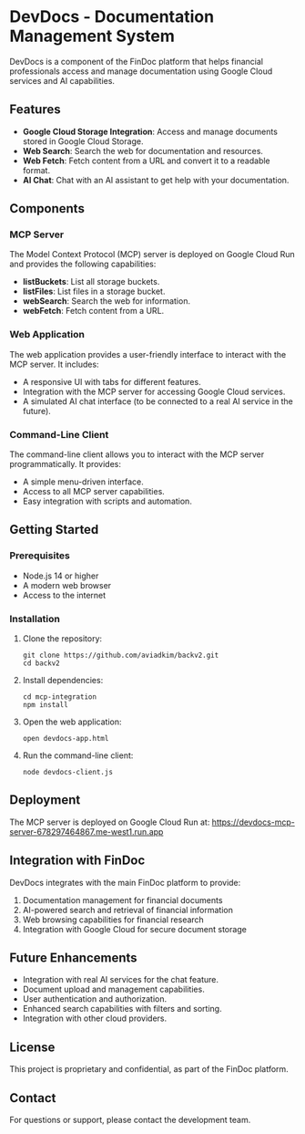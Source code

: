 # DevDocs - Documentation Management System

DevDocs is a component of the FinDoc platform that helps financial professionals access and manage documentation using Google Cloud services and AI capabilities.

## Features

- **Google Cloud Storage Integration**: Access and manage documents stored in Google Cloud Storage.
- **Web Search**: Search the web for documentation and resources.
- **Web Fetch**: Fetch content from a URL and convert it to a readable format.
- **AI Chat**: Chat with an AI assistant to get help with your documentation.

## Components

### MCP Server

The Model Context Protocol (MCP) server is deployed on Google Cloud Run and provides the following capabilities:

- **listBuckets**: List all storage buckets.
- **listFiles**: List files in a storage bucket.
- **webSearch**: Search the web for information.
- **webFetch**: Fetch content from a URL.

### Web Application

The web application provides a user-friendly interface to interact with the MCP server. It includes:

- A responsive UI with tabs for different features.
- Integration with the MCP server for accessing Google Cloud services.
- A simulated AI chat interface (to be connected to a real AI service in the future).

### Command-Line Client

The command-line client allows you to interact with the MCP server programmatically. It provides:

- A simple menu-driven interface.
- Access to all MCP server capabilities.
- Easy integration with scripts and automation.

## Getting Started

### Prerequisites

- Node.js 14 or higher
- A modern web browser
- Access to the internet

### Installation

1. Clone the repository:
   ```
   git clone https://github.com/aviadkim/backv2.git
   cd backv2
   ```

2. Install dependencies:
   ```
   cd mcp-integration
   npm install
   ```

3. Open the web application:
   ```
   open devdocs-app.html
   ```

4. Run the command-line client:
   ```
   node devdocs-client.js
   ```

## Deployment

The MCP server is deployed on Google Cloud Run at:
https://devdocs-mcp-server-678297464867.me-west1.run.app

## Integration with FinDoc

DevDocs integrates with the main FinDoc platform to provide:

1. Documentation management for financial documents
2. AI-powered search and retrieval of financial information
3. Web browsing capabilities for financial research
4. Integration with Google Cloud for secure document storage

## Future Enhancements

- Integration with real AI services for the chat feature.
- Document upload and management capabilities.
- User authentication and authorization.
- Enhanced search capabilities with filters and sorting.
- Integration with other cloud providers.

## License

This project is proprietary and confidential, as part of the FinDoc platform.

## Contact

For questions or support, please contact the development team.
